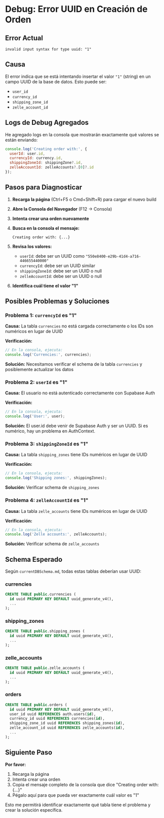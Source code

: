 # Debug: Error UUID en Creación de Orden

## Error Actual
```
invalid input syntax for type uuid: "1"
```

## Causa
El error indica que se está intentando insertar el valor `"1"` (string) en un campo UUID de la base de datos. Esto puede ser:
- `user_id`
- `currency_id`
- `shipping_zone_id`
- `zelle_account_id`

## Logs de Debug Agregados

He agregado logs en la consola que mostrarán exactamente qué valores se están enviando:

```javascript
console.log('Creating order with:', {
  userId: user.id,
  currencyId: currency.id,
  shippingZoneId: shippingZone?.id,
  zelleAccountId: zelleAccounts?.[0]?.id
});
```

## Pasos para Diagnosticar

1. **Recarga la página** (Ctrl+F5 o Cmd+Shift+R) para cargar el nuevo build

2. **Abre la Consola del Navegador** (F12 → Consola)

3. **Intenta crear una orden nuevamente**

4. **Busca en la consola el mensaje:**
   ```
   Creating order with: {...}
   ```

5. **Revisa los valores:**
   - `userId`: debe ser un UUID como `"550e8400-e29b-41d4-a716-446655440000"`
   - `currencyId`: debe ser un UUID similar
   - `shippingZoneId`: debe ser un UUID o null
   - `zelleAccountId`: debe ser un UUID o null

6. **Identifica cuál tiene el valor "1"**

## Posibles Problemas y Soluciones

### Problema 1: `currencyId` es "1"
**Causa:** La tabla `currencies` no está cargada correctamente o los IDs son numéricos en lugar de UUID

**Verificación:**
```javascript
// En la consola, ejecuta:
console.log('Currencies:', currencies);
```

**Solución:** Necesitamos verificar el schema de la tabla `currencies` y posiblemente actualizar los datos

### Problema 2: `userId` es "1"
**Causa:** El usuario no está autenticado correctamente con Supabase Auth

**Verificación:**
```javascript
// En la consola, ejecuta:
console.log('User:', user);
```

**Solución:** El user.id debe venir de Supabase Auth y ser un UUID. Si es numérico, hay un problema en AuthContext.

### Problema 3: `shippingZoneId` es "1"
**Causa:** La tabla `shipping_zones` tiene IDs numéricos en lugar de UUID

**Verificación:**
```javascript
// En la consola, ejecuta:
console.log('Shipping zones:', shippingZones);
```

**Solución:** Verificar schema de `shipping_zones`

### Problema 4: `zelleAccountId` es "1"
**Causa:** La tabla `zelle_accounts` tiene IDs numéricos en lugar de UUID

**Verificación:**
```javascript
// En la consola, ejecuta:
console.log('Zelle accounts:', zelleAccounts);
```

**Solución:** Verificar schema de `zelle_accounts`

## Schema Esperado

Según `currentDBSchema.md`, todas estas tablas deberían usar UUID:

### currencies
```sql
CREATE TABLE public.currencies (
  id uuid PRIMARY KEY DEFAULT uuid_generate_v4(),
  ...
);
```

### shipping_zones
```sql
CREATE TABLE public.shipping_zones (
  id uuid PRIMARY KEY DEFAULT uuid_generate_v4(),
  ...
);
```

### zelle_accounts
```sql
CREATE TABLE public.zelle_accounts (
  id uuid PRIMARY KEY DEFAULT uuid_generate_v4(),
  ...
);
```

### orders
```sql
CREATE TABLE public.orders (
  id uuid PRIMARY KEY DEFAULT uuid_generate_v4(),
  user_id uuid REFERENCES auth.users(id),
  currency_id uuid REFERENCES currencies(id),
  shipping_zone_id uuid REFERENCES shipping_zones(id),
  zelle_account_id uuid REFERENCES zelle_accounts(id),
  ...
);
```

## Siguiente Paso

**Por favor:**
1. Recarga la página
2. Intenta crear una orden
3. Copia el mensaje completo de la consola que dice "Creating order with: {...}"
4. Pégalo aquí para que pueda ver exactamente cuál valor es "1"

Esto me permitirá identificar exactamente qué tabla tiene el problema y crear la solución específica.
